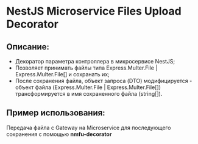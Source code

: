 <h1>
NestJS Microservice Files Upload Decorator
</h1>

<h2>
Описание: 
</h2>

<ul>
    <li>
        Декоратор параметра контроллера в микросервисе NestJS;
    </li>
    <li>
        Позволяет принимать файлы типа Express.Multer.File | Express.Multer.File[] и сохранать их;
    </li>
    <li>
        После сохранения файла, объект запроса (DTO) модифицируется - объект файла (Express.Multer.File | Express.Multer.File[]) трансформируется в имя сохраненного файла (string[]).
    </li>
</ul>

<h2>
Пример использования:
</h2>

<p>
Передача файла с Gateway на Microservice для последующего сохранения с помощью <b>nmfu-decorator</b>
</p>